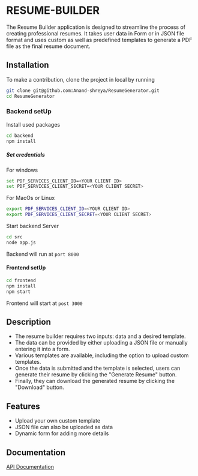 
# RESUME-BUILDER
The Resume Builder application is designed to streamline the process of creating professional resumes. It takes user data in Form or in JSON file format and uses custom as well as predefined templates to generate a PDF file as the final resume document.





## Installation 

To make a contribution, clone the project in local by running 

```bash
git clone git@github.com:Anand-shreya/ResumeGenerator.git
cd ResumeGenerator
```
### Backend setUp
Install used packages
```bash
cd backend
npm install
```
##### Set  credentials

For windows
```bash
set PDF_SERVICES_CLIENT_ID=<YOUR CLIENT ID>
set PDF_SERVICES_CLIENT_SECRET=<YOUR CLIENT SECRET>
```  
For MacOs or Linux
```bash
export PDF_SERVICES_CLIENT_ID=<YOUR CLIENT ID>
export PDF_SERVICES_CLIENT_SECRET=<YOUR CLIENT SECRET>
```  
Start backend Server
```bash
cd src
node app.js
```
Backend will run at `port 8000`

#### Frontend setUp
```bash
cd frontend
npm install
npm start
```
Frontend will start at `post 3000`
    
## Description


- The resume builder requires two inputs: data and a desired template.
- The data can be provided by either uploading a JSON file or manually entering it into a form.
- Various templates are available, including the option to upload custom templates.
- Once the data is submitted and the template is selected, users can generate their resume by clicking the "Generate Resume" button.
- Finally, they can download the generated resume by clicking the "Download" button.







## Features

- Upload your own custom template
- JSON file can also be uploaded as data
- Dynamic form for adding more details 


## Documentation

[API Documentation](https://developer.adobe.com/document-services/docs/overview/document-generation-api/)

